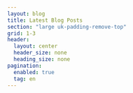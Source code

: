 ```yaml
---
layout: blog
title: Latest Blog Posts
section: "large uk-padding-remove-top"
grid: 1-3
header:
  layout: center
  header_size: none
  heading_size: none
pagination: 
  enabled: true
  tag: en
---
```

